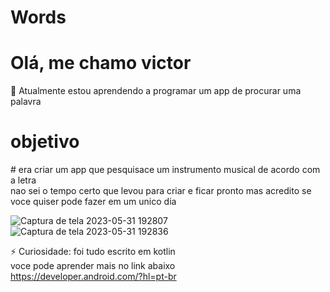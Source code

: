 # Words
# Olá, me chamo victor

🌱 Atualmente estou aprendendo a programar um app de procurar uma palavra

<h1>objetivo</h1>
# era criar um app  que pesquisace um instrumento musical de acordo com a letra  <br>
nao sei o  tempo  certo que levou para criar e ficar pronto  mas acredito se voce quiser pode fazer em um unico dia  <br>


![Captura de tela 2023-05-31 192807](https://github.com/victorPS1212/Words/assets/126830219/b402dc39-07bb-4fb7-8201-a371a331c64e)
![Captura de tela 2023-05-31 192836](https://github.com/victorPS1212/Words/assets/126830219/f8162e17-3de4-4f8c-9da6-077beeb97cf3)


⚡ Curiosidade: foi tudo escrito em kotlin  <br>
voce pode aprender mais no link abaixo  <br>
https://developer.android.com/?hl=pt-br
